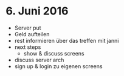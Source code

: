 # 6. Juni 2016

- Server put
- Geld aufteilen
- rest informieren über das treffen mit janni
- next steps
  - show & discuss screens
- discuss server arch
- sign up & login zu eigenen screens

